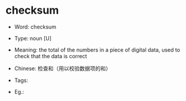 # checksum

- Word: checksum

- Type: noun [U]
- Meaning: the total of the numbers in a piece of digital data, used to check that the data is correct
- Chinese: 检查和（用以校验数据项的和）
- Tags: 
- Eg.: 

